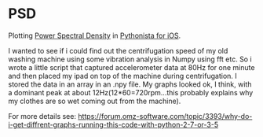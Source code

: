 # PSD

Plotting [Power Spectral Density](http://matplotlib.org/1.2.1/api/pyplot_api.html?highlight=psd#matplotlib.pyplot.psd) in [Pythonista for iOS](http://omz-software.com/pythonista/).

I wanted to see if i could find out the centrifugation speed of my old washing machine using some vibration analysis in Numpy using fft etc. So i wrote a little script that captured accelerometer data at 80Hz for one minute and then placed my ipad on top of the machine during centrifugation. I stored the data in an array in an .npy file. My graphs looked ok, I think, with a dominant peak at about 12Hz(12*60=720rpm...this probably explains why my clothes are so wet coming out from the machine).

For more details see: https://forum.omz-software.com/topic/3393/why-do-i-get-diffrent-graphs-running-this-code-with-python-2-7-or-3-5
